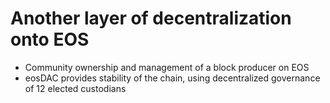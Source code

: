 Another **layer of decentralization** onto EOS
===

 * Community ownership and management of a block producer on EOS
 * eosDAC provides stability of the chain, using decentralized governance of 12 elected custodians